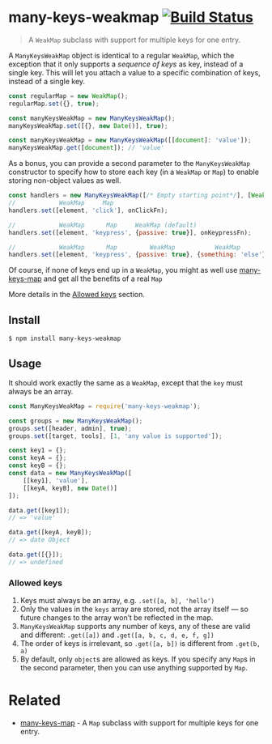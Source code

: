 # many-keys-weakmap [![Build Status](https://api.travis-ci.com/bfred-it/many-keys-weakmap.svg?branch=master)](https://travis-ci.com/bfred-it/many-keys-weakmap)

> A `WeakMap` subclass with support for multiple keys for one entry.

A `ManyKeysWeakMap` object is identical to a regular `WeakMap`, which the exception that it only supports a _sequence of keys_ as key, instead of a single key. This will let you attach a value to a specific combination of keys, instead of a single key.

```js
const regularMap = new WeakMap();
regularMap.set({}, true);

const manyKeysWeakMap = new ManyKeysWeakMap();
manyKeysWeakMap.set([{}, new Date()], true);

const manyKeysWeakMap = new ManyKeysWeakMap([[document]: 'value']);
manyKeysWeakMap.get([document]); // 'value'
```

As a bonus, you can provide a second parameter to the `ManyKeysWeakMap` constructor to specify how to store each key (in a `WeakMap` or `Map`) to enable storing non-object values as well.

```js
const handlers = new ManyKeysWeakMap([/* Empty starting point*/], [WeakMap, Map]);
//            WeakMap     Map
handlers.set([element, 'click'], onClickFn);

//            WeakMap      Map     WeakMap (default)
handlers.set([element, 'keypress', {passive: true}], onKeypressFn);

//            WeakMap      Map         WeakMap           WeakMap
handlers.set([element, 'keypress', {passive: true}, {something: 'else'}], listen);
```

Of course, if none of keys end up in a `WeakMap`, you might as well use [many-keys-map](https://github.com/bfred-it/many-keys-map) and get all the benefits of a real `Map`

More details in the [Allowed keys](#allowed-keys) section.

## Install

```
$ npm install many-keys-weakmap
```


## Usage

It should work exactly the same as a `WeakMap`, except that the `key` must always be an array.

```js
const ManyKeysWeakMap = require('many-keys-weakmap');

const groups = new ManyKeysWeakMap();
groups.set([header, admin], true);
groups.set([target, tools], [1, 'any value is supported']);

const key1 = {};
const keyA = {};
const keyB = {};
const data = new ManyKeysWeakMap([
	[[key1], 'value'],
	[[keyA, keyB], new Date()]
]);

data.get([key1]);
// => 'value'

data.get([keyA, keyB]);
// => date Object

data.get([{}]);
// => undefined
```

### Allowed keys

1. Keys must always be an array, e.g. `.set([a, b], 'hello')`
2. Only the values in the `keys` array are stored, not the array itself — so future changes to the array won’t be reflected in the map.
3. `ManyKeysWeakMap` supports any number of keys, any of these are valid and different: `.get([a])` and `.get([a, b, c, d, e, f, g])`
4. The order of keys is irrelevant, so `.get([a, b])` is different from `.get(b, a)`
5. By default, only `object`s are allowed as keys. If you specify any `Map`s in the second parameter, then you can use anything supported by `Map`.


# Related

- [many-keys-map](https://github.com/bfred-it/many-keys-map) - A `Map` subclass with support for multiple keys for one entry.
